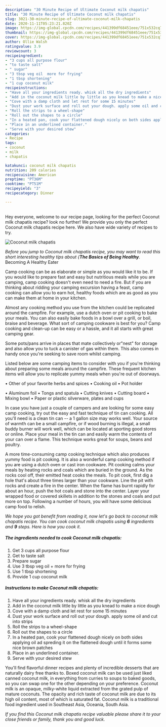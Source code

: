 ```yaml
---
description: "30 Minute Recipe of Ultimate Coconut milk chapatis"
title: "30 Minute Recipe of Ultimate Coconut milk chapatis"
slug: 3021-30-minute-recipe-of-ultimate-coconut-milk-chapatis
date: 2020-11-11T05:23:21.820Z
image: https://img-global.cpcdn.com/recipes/441399df68451eee/751x532cq70/coconut-milk-chapatis-recipe-main-photo.jpg
thumbnail: https://img-global.cpcdn.com/recipes/441399df68451eee/751x532cq70/coconut-milk-chapatis-recipe-main-photo.jpg
cover: https://img-global.cpcdn.com/recipes/441399df68451eee/751x532cq70/coconut-milk-chapatis-recipe-main-photo.jpg
author: Ollie Walsh
ratingvalue: 3.9
reviewcount: 3
recipeingredient:
- "3 cups all purpose flour"
- "to taste salt"
- " sugar"
- "3 tbsp veg oil  more for frying"
- "1 tbsp shortening"
- "1 cup coconut milk"
recipeinstructions:
- "Have all your ingredients ready. whisk all the dry ingredients"
- "Add in the coconut milk little by little as you knead to make a nice dough"
- "Cove with a damp cloth and let rest for some 15 minutes"
- "Dust your work surface and roll out your dough. apply some oil and cut into strips"
- "Roll the strips to a wheel-shape"
- "Roll out the shapes to a circle"
- "In a heated pan, cook your flattened dough nicely on both sides applying oil ad spreding it on the flattened dough until it forms some nice brown patches"
- "Place in an underlined container."
- "Serve with your desired stew"
categories:
- Recipe
tags:
- coconut
- milk
- chapatis

katakunci: coconut milk chapatis 
nutrition: 209 calories
recipecuisine: American
preptime: "PT36M"
cooktime: "PT51M"
recipeyield: "3"
recipecategory: Dinner

---
```

<br>
Hey everyone, welcome to our recipe page, looking for the perfect Coconut milk chapatis recipe? look no further! We provide you only the perfect Coconut milk chapatis recipe here. We also have wide variety of recipes to try.
<br>


![Coconut milk chapatis](https://img-global.cpcdn.com/recipes/441399df68451eee/751x532cq70/coconut-milk-chapatis-recipe-main-photo.jpg)

<i>Before you jump to Coconut milk chapatis recipe, you may want to read this short interesting healthy tips about {<strong>The Basics of Being Healthy</strong>.</i>
Becoming A Healthy Eater

    
Camp cooking can be as elaborate or simple as you would like it to be. If you would like to prepare fast and easy but nutritious meals while you are camping, camp cooking doesn't even need to need a fire. But if you are thinking about ridding your camping excursion having a feast, camp cooking can allow you to earn hot, healthy foods which are as good as you can make them at home in your kitchen.

 Almost any cooking method you use from the kitchen could be replicated around the campfire. For example, use a dutch oven or pit cooking to bake your meals. You can also easily bake foods in a bowl over a grill, or boil, braise and beverage. What sort of camping cookware is best for you? Camp cooking and clean-up can be easy or a hassle, and it all starts with great camping gear.

Some pots/pans arrive in places that mate collectively or"nest" for storage and also allow you to tuck a canister of gas within them. This also comes in handy once you're seeking to save room whilst camping.

Listed below are some camping items to consider with you if you're thinking about preparing some meals around the campfire. These frequent kitchen items will allow you to replicate yummy meals when you're out of doorways.


• Other of your favorite herbs and spices
• Cooking oil
• Pot holder

• Aluminum foil
• Tongs and spatula
• Cutting knives
• Cutting board
• Mixing bowl
• Paper or plastic silverware, plates and cups

In case you have just a couple of campers and are looking for some easy camp cooking, try out the easy and fast technique of tin can cooking. All you'll need is a clean tin can -- a 1 gallon size may works well. Your source of warmth can be a small campfire, or if wood burning is illegal, a small buddy burner will work well, which can be located at sporting good stores or online. Place your meal in the tin can and easily warm the contents of your can over a flame.  This technique works great for soups, beans and poultry.

A more time-consuming camp cooking technique which also produces yummy food is pit cooking.  It is also a wonderful camp cooking method if you are using a dutch oven or cast iron cookware. Pit cooking calms your meals by heating rocks and coals which are buried in the ground. As the rocks cool off, their emitted heat cooks the meals. To pit cook, first dig a hole that's about three times larger than your cookware. Line the pit with rocks and create a fire in the center. When the flame has burnt rapidly for about an hour, push the hot coals and stone into the center. Layer your wrapped food or covered skillets in addition to the stones and coals and put more on top. Following a number of hours, you will have some delicious camp food to relish.


<i>We hope you got benefit from reading it, now let's go back to coconut milk chapatis recipe. You can cook coconut milk chapatis using <strong>6</strong> ingredients and <strong>9</strong> steps. Here is how you cook it.
</i>

##### The ingredients needed to cook Coconut milk chapatis:

1. Get 3 cups all purpose flour
1. Get to taste salt
1. Prepare  sugar
1. Use 3 tbsp veg oil + more for frying
1. Use 1 tbsp shortening
1. Provide 1 cup coconut milk


##### Instructions to make Coconut milk chapatis:

1. Have all your ingredients ready. whisk all the dry ingredients
1. Add in the coconut milk little by little as you knead to make a nice dough
1. Cove with a damp cloth and let rest for some 15 minutes
1. Dust your work surface and roll out your dough. apply some oil and cut into strips
1. Roll the strips to a wheel-shape
1. Roll out the shapes to a circle
1. In a heated pan, cook your flattened dough nicely on both sides applying oil ad spreding it on the flattened dough until it forms some nice brown patches
1. Place in an underlined container.
1. Serve with your desired stew


You&#39;ll find flavorful dinner recipes and plenty of incredible desserts that are naturally dairy free thanks to. Boxed coconut milk can be used just liked canned coconut milk, in everything from curries to soups to baked goods, so you can swap one for the other depending on your preference. Coconut milk is an opaque, milky-white liquid extracted from the grated pulp of mature coconuts. The opacity and rich taste of coconut milk are due to its high oil content, most of which is saturated fat. Coconut milk is a traditional food ingredient used in Southeast Asia, Oceania, South Asia. 

<i>If you find this Coconut milk chapatis recipe valuable please share it to your close friends or family, thank you and good luck.</i>
